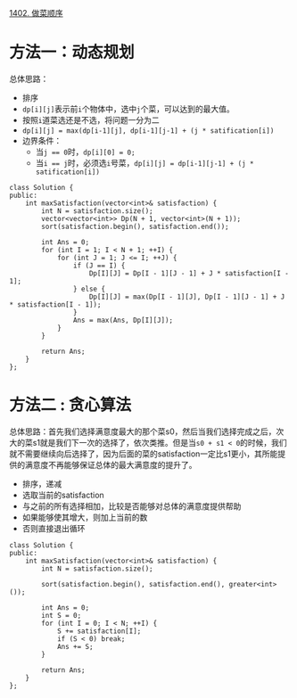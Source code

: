 [1402. 做菜顺序](https://leetcode.cn/problems/reducing-dishes/description/)

# 方法一：动态规划
总体思路：
* 排序
* `dp[i][j]`表示前`i`个物体中，选中`j`个菜，可以达到的最大值。
* 按照`i`道菜选还是不选，将问题一分为二
* `dp[i][j] = max(dp[i-1][j], dp[i-1][j-1] + (j * satification[i])`
* 边界条件：
  * 当`j == 0`时，`dp[i][0] = 0;`
  * 当`i == j`时，必须选`i`号菜，`dp[i][j] = dp[i-1][j-1] + (j * satification[i])`

```
class Solution {
public:
    int maxSatisfaction(vector<int>& satisfaction) {
        int N = satisfaction.size();
        vector<vector<int>> Dp(N + 1, vector<int>(N + 1));
        sort(satisfaction.begin(), satisfaction.end());

        int Ans = 0;
        for (int I = 1; I < N + 1; ++I) {
            for (int J = 1; J <= I; ++J) {
                if (J == I) {
                    Dp[I][J] = Dp[I - 1][J - 1] + J * satisfaction[I - 1];
                } else {
                    Dp[I][J] = max(Dp[I - 1][J], Dp[I - 1][J - 1] + J * satisfaction[I - 1]);
                }
                Ans = max(Ans, Dp[I][J]);
            }
        }

        return Ans;
    }
};
```

# 方法二 : 贪心算法
总体思路：首先我们选择满意度最大的那个菜s0，然后当我们选择完成之后，次大的菜s1就是我们下一次的选择了，依次类推。但是当`s0 + s1 < 0`的时候，我们就不需要继续向后选择了，因为后面的菜的satisfaction一定比s1更小，其所能提供的满意度不再能够保证总体的最大满意度的提升了。

* 排序，递减
* 选取当前的satisfaction
* 与之前的所有选择相加，比较是否能够对总体的满意度提供帮助
* 如果能够使其增大，则加上当前的数
* 否则直接退出循环


```
class Solution {
public:
    int maxSatisfaction(vector<int>& satisfaction) {
        int N = satisfaction.size();

        sort(satisfaction.begin(), satisfaction.end(), greater<int>());

        int Ans = 0;
        int S = 0;
        for (int I = 0; I < N; ++I) {
            S += satisfaction[I];
            if (S < 0) break;
            Ans += S;
        }

        return Ans;
    }
};
```
